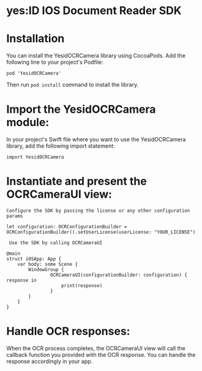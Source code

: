 # yes:ID IOS Document Reader SDK

# Installation
You can install the YesidOCRCamera library using CocoaPods. Add the following line to your project's Podfile:

`pod 'YesidOCRCamera'`

Then run `pod install` command to install the library.

# Import the YesidOCRCamera module:

In your project's Swift file where you want to use the YesidOCRCamera library, add the following import statement:

```
import YesidOCRCamera
```

# Instantiate and present the OCRCameraUI view:

`Configure the SDK by passing the license or any other configuration params`

```
let configuration: OCRConfigurationBuilder = OCRConfigurationBuilder().setUserLicense(userLicense: "YOUR_LICENSE")

```
` Use the SDK by calling OCRCameraUI`
```
@main
struct iOSApp: App {
    var body: some Scene {
        WindowGroup {
                OCRCameraUI(configurationBuilder: configuration) { response in
                    print(response)
                }
        }
    }
}
```

# Handle OCR responses:

When the OCR process completes, the OCRCameraUI view will call the callback function you provided with the OCR response. You can handle the response accordingly in your app.

